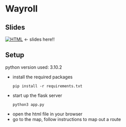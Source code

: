 # Wayroll
## Slides

<a href="https://www.figma.com/slides/QvZIPdWZDZW20pFXj3sDTP/BuildingBloCS-slides?node-id=1-42&t=noeLudUjXJruVddv-0"><img alt="HTML" src="https://img.shields.io/badge/Figma-F24E1E?logo=figma&logoColor=white"></a>
<- slides here!!
## Setup
python version used: 3.10.2
- install the required packages
  ```
  pip install -r requirements.txt
  ```
- start up the flask server
  ```
  python3 app.py
  ```
- open the html file in your browser
- go to the map, follow instructions to map out a route 
